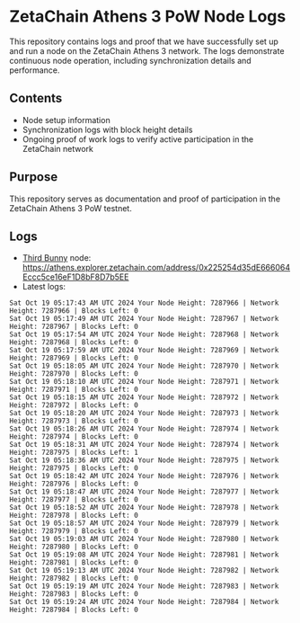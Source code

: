 # ZetaChain Athens 3 PoW Node Logs
This repository contains logs and proof that we have successfully set up and run a node on the ZetaChain Athens 3 network. The logs demonstrate continuous node operation, including synchronization details and performance.

## Contents
- Node setup information
- Synchronization logs with block height details
- Ongoing proof of work logs to verify active participation in the ZetaChain network

## Purpose
This repository serves as documentation and proof of participation in the ZetaChain Athens 3 PoW testnet.

## Logs

- [Third Bunny](https://thirdbunny.xyz/) node: https://athens.explorer.zetachain.com/address/0x225254d35dE666064Eccc5ce16eF1D8bF8D7b5EE
- Latest logs:
```
Sat Oct 19 05:17:43 AM UTC 2024 Your Node Height: 7287966 | Network Height: 7287966 | Blocks Left: 0
Sat Oct 19 05:17:49 AM UTC 2024 Your Node Height: 7287967 | Network Height: 7287967 | Blocks Left: 0
Sat Oct 19 05:17:54 AM UTC 2024 Your Node Height: 7287968 | Network Height: 7287968 | Blocks Left: 0
Sat Oct 19 05:17:59 AM UTC 2024 Your Node Height: 7287969 | Network Height: 7287969 | Blocks Left: 0
Sat Oct 19 05:18:05 AM UTC 2024 Your Node Height: 7287970 | Network Height: 7287970 | Blocks Left: 0
Sat Oct 19 05:18:10 AM UTC 2024 Your Node Height: 7287971 | Network Height: 7287971 | Blocks Left: 0
Sat Oct 19 05:18:15 AM UTC 2024 Your Node Height: 7287972 | Network Height: 7287972 | Blocks Left: 0
Sat Oct 19 05:18:20 AM UTC 2024 Your Node Height: 7287973 | Network Height: 7287973 | Blocks Left: 0
Sat Oct 19 05:18:26 AM UTC 2024 Your Node Height: 7287974 | Network Height: 7287974 | Blocks Left: 0
Sat Oct 19 05:18:31 AM UTC 2024 Your Node Height: 7287974 | Network Height: 7287975 | Blocks Left: 1
Sat Oct 19 05:18:36 AM UTC 2024 Your Node Height: 7287975 | Network Height: 7287975 | Blocks Left: 0
Sat Oct 19 05:18:42 AM UTC 2024 Your Node Height: 7287976 | Network Height: 7287976 | Blocks Left: 0
Sat Oct 19 05:18:47 AM UTC 2024 Your Node Height: 7287977 | Network Height: 7287977 | Blocks Left: 0
Sat Oct 19 05:18:52 AM UTC 2024 Your Node Height: 7287978 | Network Height: 7287978 | Blocks Left: 0
Sat Oct 19 05:18:57 AM UTC 2024 Your Node Height: 7287979 | Network Height: 7287979 | Blocks Left: 0
Sat Oct 19 05:19:03 AM UTC 2024 Your Node Height: 7287980 | Network Height: 7287980 | Blocks Left: 0
Sat Oct 19 05:19:08 AM UTC 2024 Your Node Height: 7287981 | Network Height: 7287981 | Blocks Left: 0
Sat Oct 19 05:19:13 AM UTC 2024 Your Node Height: 7287982 | Network Height: 7287982 | Blocks Left: 0
Sat Oct 19 05:19:19 AM UTC 2024 Your Node Height: 7287983 | Network Height: 7287983 | Blocks Left: 0
Sat Oct 19 05:19:24 AM UTC 2024 Your Node Height: 7287984 | Network Height: 7287984 | Blocks Left: 0
```
